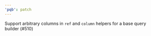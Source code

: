 ```yaml
---
'pqb': patch
---
```


Support arbitrary columns in `ref` and `column` helpers for a base query builder (#510)
